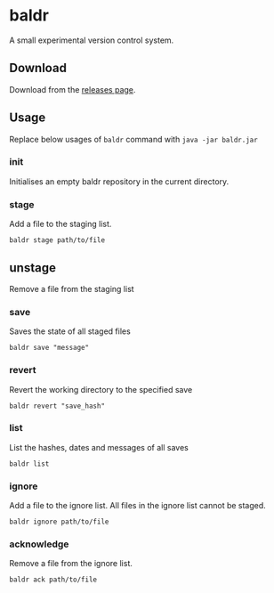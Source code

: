 # baldr

A small experimental version control system.

## Download

Download from the [releases page](https://github.com/SamTebbs33/baldr/releases).

## Usage

Replace below usages of `baldr` command with `java -jar baldr.jar`

### init
Initialises an empty baldr repository in the current directory.

### stage
Add a file to the staging list.

```
baldr stage path/to/file
```

## unstage
Remove a file from the staging list

### save
Saves the state of all staged files

```
baldr save "message"
```

### revert
Revert the working directory to the specified save

```
baldr revert "save_hash"
```

### list
List the hashes, dates and messages of all saves

```
baldr list
```

### ignore
Add a file to the ignore list. All files in the ignore list cannot be staged.

```
baldr ignore path/to/file
```

### acknowledge
Remove a file from the ignore list.

```
baldr ack path/to/file
```
